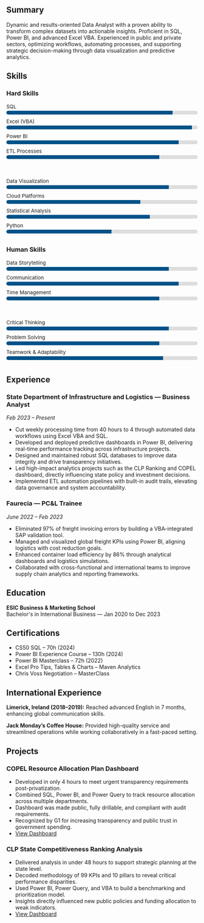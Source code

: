 <section>
  <h2>Summary</h2>
  <p>Dynamic and results-oriented Data Analyst with a proven ability to transform complex datasets into actionable insights. Proficient in SQL, Power BI, and advanced Excel VBA. Experienced in public and private sectors, optimizing workflows, automating processes, and supporting strategic decision-making through data visualization and predictive analytics.</p>
</section>

<section>
  <h2>Skills</h2>

  <h3>Hard Skills</h3>
  <div class="skills-grid">
    <div class="skill-column">
      <div class="skill"><div class="skill-name">SQL</div><div class="bar"><span class="bar-fill p87"></span></div></div>
      <div class="skill"><div class="skill-name">Excel (VBA)</div><div class="bar"><span class="bar-fill p97"></span></div></div>
      <div class="skill"><div class="skill-name">Power BI</div><div class="bar"><span class="bar-fill p90"></span></div></div>
      <div class="skill"><div class="skill-name">ETL Processes</div><div class="bar"><span class="bar-fill p80"></span></div></div>
    </div>
    <div class="skill-column">
      <div class="skill"><div class="skill-name">Data Visualization</div><div class="bar"><span class="bar-fill p85"></span></div></div>
      <div class="skill"><div class="skill-name">Cloud Platforms</div><div class="bar"><span class="bar-fill p70"></span></div></div>
      <div class="skill"><div class="skill-name">Statistical Analysis</div><div class="bar"><span class="bar-fill p75"></span></div></div>
      <div class="skill"><div class="skill-name">Python</div><div class="bar"><span class="bar-fill p55"></span></div></div>
    </div>
  </div>

  <h3>Human Skills</h3>
  <div class="skills-grid">
    <div class="skill-column">
      <div class="skill"><div class="skill-name">Data Storytelling</div><div class="bar"><span class="bar-fill p85"></span></div></div>
      <div class="skill"><div class="skill-name">Communication</div><div class="bar"><span class="bar-fill p90"></span></div></div>
      <div class="skill"><div class="skill-name">Time Management</div><div class="bar"><span class="bar-fill p80"></span></div></div>
    </div>
    <div class="skill-column">
      <div class="skill"><div class="skill-name">Critical Thinking</div><div class="bar"><span class="bar-fill p85"></span></div></div>
      <div class="skill"><div class="skill-name">Problem Solving</div><div class="bar"><span class="bar-fill p80"></span></div></div>
      <div class="skill"><div class="skill-name">Teamwork & Adaptability</div><div class="bar"><span class="bar-fill p82"></span></div></div>
    </div>
  </div>
</section>

<section>
  <h2>Experience</h2>
  <h3>State Department of Infrastructure and Logistics — Business Analyst</h3>
  <p><em>Feb 2023 – Present</em></p>
  <ul>
    <li>Cut weekly processing time from 40 hours to 4 through automated data workflows using Excel VBA and SQL.</li>
    <li>Developed and deployed predictive dashboards in Power BI, delivering real-time performance tracking across infrastructure projects.</li>
    <li>Designed and maintained robust SQL databases to improve data integrity and drive transparency initiatives.</li>
    <li>Led high-impact analytics projects such as the CLP Ranking and COPEL dashboard, directly influencing state policy and investment decisions.</li>
    <li>Implemented ETL automation pipelines with built-in audit trails, elevating data governance and system accountability.</li>
  </ul>

  <h3>Faurecia — PC&L Trainee</h3>
  <p><em>June 2022 – Feb 2023</em></p>
  <ul>
    <li>Eliminated 97% of freight invoicing errors by building a VBA-integrated SAP validation tool.</li>
    <li>Managed and visualized global freight KPIs using Power BI, aligning logistics with cost reduction goals.</li>
    <li>Enhanced container load efficiency by 86% through analytical dashboards and logistics simulations.</li>
    <li>Collaborated with cross-functional and international teams to improve supply chain analytics and reporting frameworks.</li>
  </ul>
</section>

<section>
  <h2>Education</h2>
  <p><strong>ESIC Business & Marketing School</strong><br>
  Bachelor's in International Business — Jan 2020 to Dec 2023</p>
</section>

<section>
  <h2>Certifications</h2>
  <ul>
    <li>CS50 SQL – 70h (2024)</li>
    <li>Power BI Experience Course – 130h (2024)</li>
    <li>Power BI Masterclass – 72h (2022)</li>
    <li>Excel Pro Tips, Tables & Charts – Maven Analytics</li>
    <li>Chris Voss Negotiation – MasterClass</li>
  </ul>
</section>

<section>
  <h2>International Experience</h2>
  <p><strong>Limerick, Ireland (2018–2019):</strong> Reached advanced English in 7 months, enhancing global communication skills.</p>
  <p><strong>Jack Monday’s Coffee House:</strong> Provided high-quality service and streamlined operations while working collaboratively in a fast-paced setting.</p>
</section>

<section>
  <h2>Projects</h2>
  <h3>COPEL Resource Allocation Plan Dashboard</h3>
  <ul>
    <li>Developed in only 4 hours to meet urgent transparency requirements post-privatization.</li>
    <li>Combined SQL, Power BI, and Power Query to track resource allocation across multiple departments.</li>
    <li>Dashboard was made public, fully drillable, and compliant with audit requirements.</li>
    <li>Recognized by G1 for increasing transparency and public trust in government spending.</li>
    <li><a href="https://app.powerbi.com/view?r=eyJrIjoiMWIyMDk5NDctOGJjNS00M2QwLThlYmQtODMzNGQxNDM4MjZmIiwidCI6IjZlY2NiMTczLTA1OTUtNGE3MS05OGI3LTE4ZDFmNDkyMzA4NCJ9" target="_blank">View Dashboard</a></li>
  </ul>

  <h3>CLP State Competitiveness Ranking Analysis</h3>
  <ul>
    <li>Delivered analysis in under 48 hours to support strategic planning at the state level.</li>
    <li>Decoded methodology of 99 KPIs and 10 pillars to reveal critical performance disparities.</li>
    <li>Used Power BI, Power Query, and VBA to build a benchmarking and prioritization model.</li>
    <li>Insights directly influenced new public policies and funding allocation to weak indicators.</li>
    <li><a href="https://app.powerbi.com/view?r=eyJrIjoiMjdmZjNlNjItODI0Ny00MWRiLTgzMDgtZTVhN2M5ZmI0NTViIiwidCI6IjZlY2NiMTczLTA1OTUtNGE3MS05OGI3LTE4ZDFmNDkyMzA4NCJ9" target="_blank">View Dashboard</a></li>
  </ul>
</section>


<style>
.skills-grid {
  display: flex;
  gap: 40px;
  flex-wrap: wrap;
}
.skill-column {
  flex: 1;
  min-width: 300px;
}
.skill {
  margin-bottom: 10px;
}
.skill-name {
  font-size: 0.95em;
  margin-bottom: 3px;
}
.bar {
  background: #ddd;
  border-radius: 5px;
  height: 10px;
  overflow: hidden;
}
.bar-fill {
  height: 100%;
  background: #005288;
  display: block;
}
.p100 { width: 100%; }
.p97  { width: 97%; }
.p90  { width: 90%; }
.p87  { width: 87%; }
.p85  { width: 85%; }
.p82  { width: 82%; }
.p80  { width: 80%; }
.p75  { width: 75%; }
.p70  { width: 70%; }
.p55  { width: 55%; }
</style>
